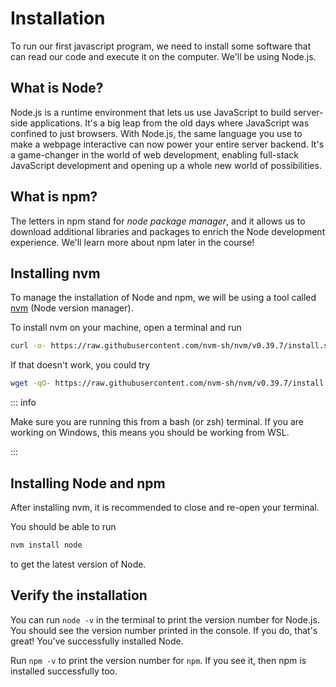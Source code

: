 # Installation

<Vimeo id="947358863" />

To run our first javascript program, we need to install some software that can
read our code and execute it on the computer. We'll be using Node.js.

## What is Node?

Node.js is a runtime environment that lets us use JavaScript to build
server-side applications. It's a big leap from the old days where JavaScript was
confined to just browsers. With Node.js, the same language you use to make a
webpage interactive can now power your entire server backend. It's a
game-changer in the world of web development, enabling full-stack JavaScript
development and opening up a whole new world of possibilities.

## What is npm?

The letters in npm stand for _node package manager_, and it allows us to
download additional libraries and packages to enrich the Node development
experience. We'll learn more about npm later in the course!

## Installing nvm

To manage the installation of Node and npm, we will be using a tool called
[nvm](https://github.com/nvm-sh/nvm?tab=readme-ov-file#installing-and-updating)
(Node version manager).

To install nvm on your machine, open a terminal and run

```bash
curl -o- https://raw.githubusercontent.com/nvm-sh/nvm/v0.39.7/install.sh | bash
```

If that doesn't work, you could try

```bash
wget -qO- https://raw.githubusercontent.com/nvm-sh/nvm/v0.39.7/install.sh | bash
```

::: info

Make sure you are running this from a bash (or zsh) terminal. If you are working
on Windows, this means you should be working from WSL.

:::

## Installing Node and npm

After installing nvm, it is recommended to close and re-open your terminal.

You should be able to run

```bash
nvm install node
```

to get the latest version of Node.

## Verify the installation

You can run `node -v` in the terminal to print the version number for Node.js.
You should see the version number printed in the console. If you do, that's
great! You've successfully installed Node.

Run `npm -v` to print the version number for `npm`. If you see it, then npm is
installed successfully too.
